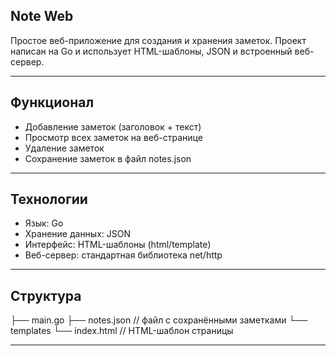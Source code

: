 ## Note Web

Простое веб-приложение для создания и хранения заметок.
Проект написан на Go и использует HTML-шаблоны, JSON и встроенный веб-сервер.

---

## Функционал

- Добавление заметок (заголовок + текст)
- Просмотр всех заметок на веб-странице
- Удаление заметок
- Сохранение заметок в файл notes.json

---

## Технологии

- Язык: Go
- Хранение данных: JSON
- Интерфейс: HTML-шаблоны (html/template)
- Веб-сервер: стандартная библиотека net/http

---

## Структура

├── main.go
├── notes.json         // файл с сохранёнными заметками
└── templates
    └── index.html     // HTML-шаблон страницы

---
